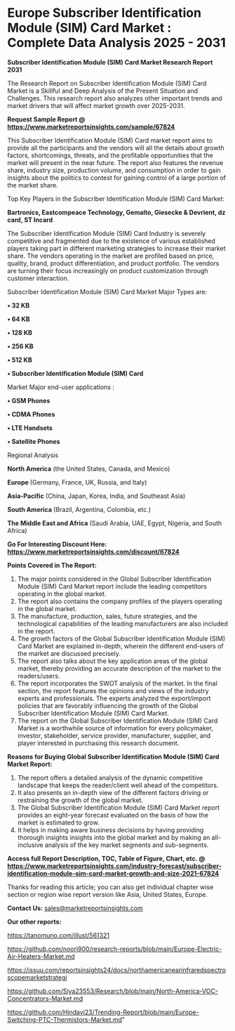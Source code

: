 # Europe Subscriber Identification Module (SIM) Card Market : Complete Data Analysis 2025 - 2031

<strong>Subscriber Identification Module (SIM) Card Market Research Report 2031</strong>

The Research Report on Subscriber Identification Module (SIM) Card Market is a Skillful and Deep Analysis of the Present Situation and Challenges. This research report also analyzes other important trends and market drivers that will affect market growth over 2025-2031.

<strong>Request Sample Report @ <a href=https://www.marketreportsinsights.com/sample/67824>https://www.marketreportsinsights.com/sample/67824</a></strong>

This Subscriber Identification Module (SIM) Card market report aims to provide all the participants and the vendors will all the details about growth factors, shortcomings, threats, and the profitable opportunities that the market will present in the near future. The report also features the revenue share, industry size, production volume, and consumption in order to gain insights about the politics to contest for gaining control of a large portion of the market share.

Top Key Players in the Subscriber Identification Module (SIM) Card Market:

<strong>Bartronics, Eastcompeace Technology, Gemalto, Giesecke & Devrient, dz card, ST Incard</strong>

The Subscriber Identification Module (SIM) Card Industry is severely competitive and fragmented due to the existence of various established players taking part in different marketing strategies to increase their market share. The vendors operating in the market are profiled based on price, quality, brand, product differentiation, and product portfolio. The vendors are turning their focus increasingly on product customization through customer interaction.

Subscriber Identification Module (SIM) Card Market Major Types are:

<strong>• 32 KB

• 64 KB

• 128 KB

• 256 KB

• 512 KB

• Subscriber Identification Module (SIM) Card</strong>

Market Major end-user applications :

<strong>• GSM Phones

• CDMA Phones

• LTE Handsets

• Satellite Phones</strong>

Regional Analysis

</u><strong><b>North America</b></strong> (the United States, Canada, and Mexico)

<strong><b>Europe </b></strong>(Germany, France, UK, Russia, and Italy)

<strong><b>Asia-Pacific</b></strong> (China, Japan, Korea, India, and Southeast Asia)

<strong><b>South America</b></strong> (Brazil, Argentina, Colombia, etc.)

<strong><b>The Middle East and Africa</b></strong> (Saudi Arabia, UAE, Egypt, Nigeria, and South Africa)

<strong>Go For Interesting Discount Here: <a href=https://www.marketreportsinsights.com/discount/67824>https://www.marketreportsinsights.com/discount/67824</a></strong>

<strong>Points Covered in The Report:</strong>
<ol>
  <li>The major points considered in the Global Subscriber Identification Module (SIM) Card Market report include the leading competitors operating in the global market.</li>
  <li>The report also contains the company profiles of the players operating in the global market.</li>
  <li>The manufacture, production, sales, future strategies, and the technological capabilities of the leading manufacturers are also included in the report.</li>
  <li>The growth factors of the Global Subscriber Identification Module (SIM) Card Market are explained in-depth, wherein the different end-users of the market are discussed precisely.</li>
  <li>The report also talks about the key application areas of the global market, thereby providing an accurate description of the market to the readers/users.</li>
  <li>The report incorporates the SWOT analysis of the market. In the final section, the report features the opinions and views of the industry experts and professionals. The experts analyzed the export/import policies that are favorably influencing the growth of the Global Subscriber Identification Module (SIM) Card Market.</li>
  <li>The report on the Global Subscriber Identification Module (SIM) Card Market is a worthwhile source of information for every policymaker, investor, stakeholder, service provider, manufacturer, supplier, and player interested in purchasing this research document.</li>
</ol>
<strong>Reasons for Buying Global Subscriber Identification Module (SIM) Card Market Report:</strong>

<ol>
  <li>The report offers a detailed analysis of the dynamic competitive landscape that keeps the reader/client well ahead of the competitors.</li>
  <li>It also presents an in-depth view of the different factors driving or restraining the growth of the global market.</li>
  <li>The Global Subscriber Identification Module (SIM) Card Market report provides an eight-year forecast evaluated on the basis of how the market is estimated to grow.</li>
  <li>It helps in making aware business decisions by having providing thorough insights insights into the global market and by making an all-inclusive analysis of the key market segments and sub-segments.</li>
</ol>
<strong>Access full Report Description, TOC, Table of Figure, Chart, etc. @ <a href=https://www.marketreportsinsights.com/industry-forecast/subscriber-identification-module-sim-card-market-growth-and-size-2021-67824>https://www.marketreportsinsights.com/industry-forecast/subscriber-identification-module-sim-card-market-growth-and-size-2021-67824</a></strong>


Thanks for reading this article; you can also get individual chapter wise section or region wise report version like Asia, United States, Europe.

<strong>Contact Us:</strong>
sales@marketreportsinsights.com

<strong>Our other reports:</strong>

<a href=https://tanomuno.com/illust/561321>https://tanomuno.com/illust/561321</a>

<a href=https://github.com/noori900/research-reports/blob/main/Europe-Electric-Air-Heaters-Market.md>https://github.com/noori900/research-reports/blob/main/Europe-Electric-Air-Heaters-Market.md</a>

<a href=https://issuu.com/reportsinsights24/docs/northamericanearinfraredspectroscopemarketstrategi>https://issuu.com/reportsinsights24/docs/northamericanearinfraredspectroscopemarketstrategi</a>

<a href=https://github.com/Siya23553/Research/blob/main/North-America-VOC-Concentrators-Market.md>https://github.com/Siya23553/Research/blob/main/North-America-VOC-Concentrators-Market.md</a>

<a href=https://github.com/Hindavi23/Trending-Report/blob/main/Europe-Switching-PTC-Thermistors-Market.md>https://github.com/Hindavi23/Trending-Report/blob/main/Europe-Switching-PTC-Thermistors-Market.md</a>"
